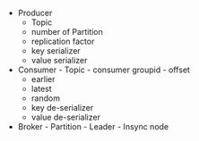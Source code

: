  - Producer
    - Topic
    - number of Partition
    -  replication factor
    -  key serializer
    -  value serializer
  -  Consumer
    - Topic
    - consumer groupid
    - offset
      - earlier
      - latest
      - random
     - key de-serializer
     - value de-serializer
  -  Broker
    - Partition
    - Leader
    - Insync node
